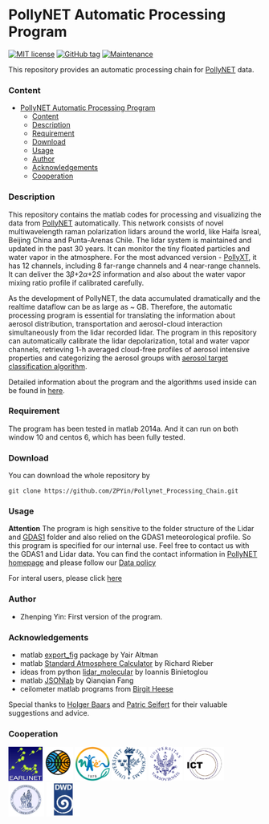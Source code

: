 # PollyNET Automatic Processing Program
[![MIT license](https://img.shields.io/badge/License-MIT-blue.svg)](https://lbesson.mit-license.org/)  [![GitHub tag](https://img.shields.io/github/tag/Naereen/StrapDown.js.svg)](https://github.com/ZPYin/Pollynet_Processing_Chain/tags/)  [![Maintenance](https://img.shields.io/badge/Maintained%3F-yes-green.svg)](https://github.com/ZPYin/Pollynet_Processing_Chain/graphs/commit-activity)

This repository provides an automatic processing chain for [PollyNET](http://polly.rsd.tropos.de/?p=home) data.

### Content

- [PollyNET Automatic Processing Program](#pollynet-automatic-processing-program)
    - [Content](#content)
    - [Description](#description)
    - [Requirement](#requirement)
    - [Download](#download)
    - [Usage](#usage)
    - [Author](#author)
    - [Acknowledgements](#acknowledgements)
    - [Cooperation](#cooperation)

### Description

This repository contains the matlab codes for processing and visualizing the data from [PollyNET](/doc/pollynet.md) automatically. This network consists of novel multiwavelength raman polarization lidars around the world, like Haifa Isreal, Beijing China and Punta-Arenas Chile. The lidar system is maintained and updated in the past 30 years. It can monitor the tiny floated particles and water vapor in the atmosphere. For the most advanced version - [PollyXT](https://www.atmos-meas-tech.net/9/1767/2016/), it has 12 channels, including 8 far-range channels and 4 near-range channels. It can deliver the 3$\beta$+2$\alpha$+2$S$ information and also about the water vapor mixing ratio profile if calibrated carefully.

As the development of PollyNET, the data accumulated dramatically and the realtime dataflow can be as large as ~ GB. Therefore, the automatic processing program is essential for translating the information about aerosol distribution, transportation and aerosol-cloud interaction simultaneously from the lidar recorded lidar. The program in this repository can automatically calibrate the lidar depolarization, total and water vapor channels, retrieving 1-h averaged cloud-free profiles of aerosol intensive properties and categorizing the aerosol groups with [aerosol target classification algorithm](https://www.atmos-meas-tech.net/10/3175/2017/).

Detailed information about the program and the algorithms used inside can be found in [here](/doc/pollynet_processing_program.md). 

### Requirement

The program has been tested in matlab 2014a. And it can run on both window 10 and centos 6, which has been fully tested. 

### Download

You can download the whole repository by
```
git clone https://github.com/ZPYin/Pollynet_Processing_Chain.git
```

### Usage

**Attention**
The program is high sensitive to the folder structure of the Lidar and [GDAS1](ftp://arlftp.arlhq.noaa.gov/pub/archives/gdas1) folder and also relied on the GDAS1 meteorological profile. So this program is specified for our internal use. Feel free to contact us with the GDAS1 and Lidar data. You can find the contact information in [PollyNET homepage](http://polly.rsd.tropos.de/?p=home) and please follow our [Data policy](http://polly.rsd.tropos.de/?p=data_policy)

For interal users, please click [here](/doc/pollynet_processing_program.md)

### Author

- Zhenping Yin: First version of the program.

### Acknowledgements

- matlab [export_fig](https://de.mathworks.com/matlabcentral/fileexchange/23629-export_fig) package by Yair Altman
- matlab [Standard Atmosphere Calculator](https://de.mathworks.com/matlabcentral/fileexchange/8799-standard-atmosphere-calculator) by Richard Rieber
- ideas from python [lidar_molecular](https://bitbucket.org/iannis_b/lidar_molecular/downloads) by Ioannis Binietoglou
- matlab [JSONlab](https://de.mathworks.com/matlabcentral/fileexchange/33381-jsonlab-a-toolbox-to-encode-decode-json-files) by Qianqian Fang
- ceilometer matlab programs from [Birgit Heese](https://www.tropos.de/institut/ueber-uns/mitarbeitende/birgit-heese/)

Special thanks to [Holger Baars](https://www.tropos.de/institut/ueber-uns/mitarbeitende/holger-baars/) and [Patric Seifert](https://www.tropos.de/institut/ueber-uns/mitarbeitende/patric-seifert/) for their valuable suggestions and advice.

### Cooperation

<div style="text-align: left;margin-top: 1em;">
   <a href="http://www.earlinet.org" target="_blank"><img src="img/earlinet_logo.jpg" height="68" width="68" alt="EARLINET"></a>
   <a href="http://www.fmi.fi/en/" target="_blank"><img src="img/fmi-logo_s.gif" height="68" alt="FMI"></a>
   <a href="http://www.nier.go.kr/eng/" target="_blank"><img src="img/NIER_logo_s.png" height="68" alt="NIER"></a>
   <a href="http://www.itm.su.se" target="_blank"><img src="img/s_u_small.png" height="68" alt="SU"></a>
   <a href="http://www.igf.fuw.edu.pl" target="_blank"><img src="img/uwa.png" height="68" alt="ifg"></a>
   <a href="http://www.ict.uevora.pt" target="_blank"><img src="img/ict.png" height="68" width="80" alt="Centro de Geof&iacute;sica de &Eacute;vora"></a>
   <a href="http://www.noa.gr" target="_blank"><img src="img/noa_logo.jpg" height="68" alt="NOA"></a>
   <a href="http://www.dwd.de" target="_blank"><img src="img/DWD_logo.jpg" height="68" alt="DWD"></a>
</div>
